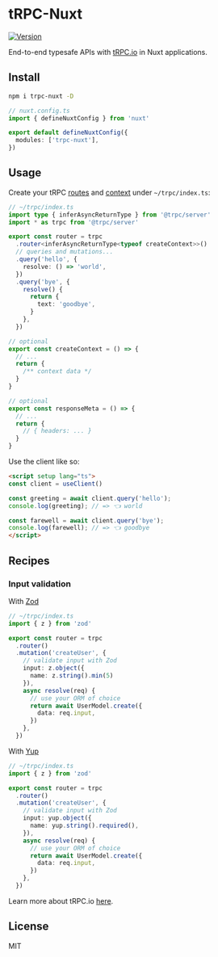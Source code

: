 # tRPC-Nuxt

[![Version](https://img.shields.io/npm/v/trpc-nuxt?style=flat&colorA=000000&colorB=000000)](https://www.npmjs.com/package/trpc-nuxt)

End-to-end typesafe APIs with [tRPC.io](https://trpc.io/) in Nuxt applications.

## Install

```bash
npm i trpc-nuxt -D
```

```ts
// nuxt.config.ts
import { defineNuxtConfig } from 'nuxt'

export default defineNuxtConfig({
  modules: ['trpc-nuxt'],
})
```

## Usage

Create your tRPC [routes](https://trpc.io/docs/router) and [context](https://trpc.io/docs/context) under `~/trpc/index.ts`:

```ts
// ~/trpc/index.ts
import type { inferAsyncReturnType } from '@trpc/server'
import * as trpc from '@trpc/server'

export const router = trpc
  .router<inferAsyncReturnType<typeof createContext>>()
  // queries and mutations...
  .query('hello', {
    resolve: () => 'world',
  })
  .query('bye', {
    resolve() {
      return {
        text: 'goodbye',
      }
    },
  })

// optional
export const createContext = () => {
  // ...
  return {
    /** context data */
  }
}

// optional
export const responseMeta = () => {
  // ...
  return {
    // { headers: ... }
  }
}
```

Use the client like so:

```html
<script setup lang="ts">
const client = useClient()

const greeting = await client.query('hello');
console.log(greeting); // => 👈 world

const farewell = await client.query('bye');
console.log(farewell); // => 👈 goodbye
</script>
```

## Recipes

### Input validation

With [Zod](https://github.com/colinhacks/zod)

```ts
// ~/trpc/index.ts
import { z } from 'zod'

export const router = trpc
  .router()
  .mutation('createUser', {
    // validate input with Zod
    input: z.object({
      name: z.string().min(5)
    }),
    async resolve(req) {
      // use your ORM of choice
      return await UserModel.create({
        data: req.input,
      })
    },
  })
```

With [Yup](https://github.com/jquense/yup)

```ts
// ~/trpc/index.ts
import { z } from 'zod'

export const router = trpc
  .router()
  .mutation('createUser', {
    // validate input with Zod
    input: yup.object({
      name: yup.string().required(),
    }),
    async resolve(req) {
      // use your ORM of choice
      return await UserModel.create({
        data: req.input,
      })
    },
  })
```

Learn more about tRPC.io [here](https://trpc.io/docs).

## License

MIT

